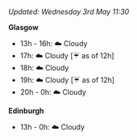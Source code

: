 *Updated: Wednesday 3rd May 11:30*

**Glasgow**

* 13h - 16h: :cloud: Cloudy
* 17h: :cloud: Cloudy [:umbrella: as of 12h]
* 18h: :cloud: Cloudy
* 19h: :cloud: Cloudy [:umbrella: as of 12h]
* 20h - 0h: :cloud: Cloudy

**Edinburgh**

* 13h - 0h: :cloud: Cloudy

